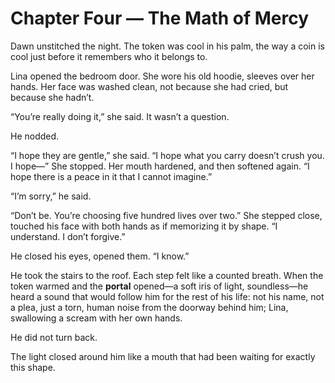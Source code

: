 # Chapter Four — The Math of Mercy

Dawn unstitched the night. The token was cool in his palm, the way a coin is cool just before it remembers who it belongs to.

Lina opened the bedroom door. She wore his old hoodie, sleeves over her hands. Her face was washed clean, not because she had cried, but because she hadn’t.

“You’re really doing it,” she said. It wasn’t a question.

He nodded.

“I hope they are gentle,” she said. “I hope what you carry doesn’t crush you. I hope—” She stopped. Her mouth hardened, and then softened again. “I hope there is a peace in it that I cannot imagine.”

“I’m sorry,” he said.

“Don’t be. You’re choosing five hundred lives over two.” She stepped close, touched his face with both hands as if memorizing it by shape. “I understand. I don’t forgive.”

He closed his eyes, opened them. “I know.”

He took the stairs to the roof. Each step felt like a counted breath. When the token warmed and the **portal** opened—a soft iris of light, soundless—he heard a sound that would follow him for the rest of his life: not his name, not a plea, just a torn, human noise from the doorway behind him; Lina, swallowing a scream with her own hands.

He did not turn back.

The light closed around him like a mouth that had been waiting for exactly this shape.
